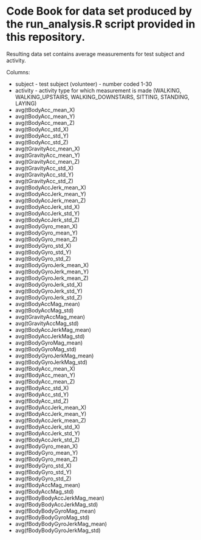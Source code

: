# Code Book for data set produced by the run_analysis.R script provided in this repository.

Resulting data set contains average measurements for test subject and activity.

Columns:
* subject - test subject (volunteer) - number coded 1-30
* activity - activity type for which measurement is made (WALKING, WALKING_UPSTAIRS, WALKING_DOWNSTAIRS, SITTING, STANDING, LAYING)
* avg(tBodyAcc_mean_X)
* avg(tBodyAcc_mean_Y)
* avg(tBodyAcc_mean_Z)
* avg(tBodyAcc_std_X)
* avg(tBodyAcc_std_Y)
* avg(tBodyAcc_std_Z)
* avg(tGravityAcc_mean_X)
* avg(tGravityAcc_mean_Y)
* avg(tGravityAcc_mean_Z)
* avg(tGravityAcc_std_X)
* avg(tGravityAcc_std_Y)
* avg(tGravityAcc_std_Z)
* avg(tBodyAccJerk_mean_X)
* avg(tBodyAccJerk_mean_Y)
* avg(tBodyAccJerk_mean_Z)
* avg(tBodyAccJerk_std_X)
* avg(tBodyAccJerk_std_Y)
* avg(tBodyAccJerk_std_Z)
* avg(tBodyGyro_mean_X)
* avg(tBodyGyro_mean_Y)
* avg(tBodyGyro_mean_Z)
* avg(tBodyGyro_std_X)
* avg(tBodyGyro_std_Y)
* avg(tBodyGyro_std_Z)
* avg(tBodyGyroJerk_mean_X)
* avg(tBodyGyroJerk_mean_Y)
* avg(tBodyGyroJerk_mean_Z)
* avg(tBodyGyroJerk_std_X)
* avg(tBodyGyroJerk_std_Y)
* avg(tBodyGyroJerk_std_Z)
* avg(tBodyAccMag_mean)
* avg(tBodyAccMag_std)
* avg(tGravityAccMag_mean)
* avg(tGravityAccMag_std)
* avg(tBodyAccJerkMag_mean)
* avg(tBodyAccJerkMag_std)
* avg(tBodyGyroMag_mean)
* avg(tBodyGyroMag_std)
* avg(tBodyGyroJerkMag_mean)
* avg(tBodyGyroJerkMag_std)
* avg(fBodyAcc_mean_X)
* avg(fBodyAcc_mean_Y)
* avg(fBodyAcc_mean_Z)
* avg(fBodyAcc_std_X)
* avg(fBodyAcc_std_Y)
* avg(fBodyAcc_std_Z)
* avg(fBodyAccJerk_mean_X)
* avg(fBodyAccJerk_mean_Y)
* avg(fBodyAccJerk_mean_Z)
* avg(fBodyAccJerk_std_X)
* avg(fBodyAccJerk_std_Y)
* avg(fBodyAccJerk_std_Z)
* avg(fBodyGyro_mean_X)
* avg(fBodyGyro_mean_Y)
* avg(fBodyGyro_mean_Z)
* avg(fBodyGyro_std_X)
* avg(fBodyGyro_std_Y)
* avg(fBodyGyro_std_Z)
* avg(fBodyAccMag_mean)
* avg(fBodyAccMag_std)
* avg(fBodyBodyAccJerkMag_mean)
* avg(fBodyBodyAccJerkMag_std)
* avg(fBodyBodyGyroMag_mean)
* avg(fBodyBodyGyroMag_std)
* avg(fBodyBodyGyroJerkMag_mean)
* avg(fBodyBodyGyroJerkMag_std)
